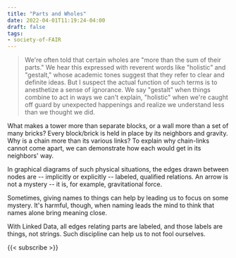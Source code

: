 ```yaml
---
title: "Parts and Wholes"
date: 2022-04-01T11:19:24-04:00
draft: false
tags:
- society-of-FAIR
---
```


> We're often told that certain wholes are "more than the sum of their parts." We hear this expressed with reverent words like "holistic" and "gestalt," whose academic tones suggest that they refer to clear and definite ideas. But I suspect the actual function of such terms is to anesthetize a sense of ignorance. We say "gestalt" when things combine to act in ways we can't explain, "holistic" when we're caught off guard by unexpected happenings and realize we understand less than we thought we did.

What makes a tower more than separate blocks, or a wall more than a set of many bricks? Every block/brick is held in place by its neighbors and gravity. Why is a chain more than its various links? To explain why chain-links cannot come apart, we can demonstrate how each would get in its neighbors' way.

In graphical diagrams of such physical situations, the edges drawn between nodes are -- implicitly or explicitly -- labeled, qualified relations. An arrow is not a mystery -- it is, for example, gravitational force.

Sometimes, giving names to things can help by leading us to focus on some mystery. It's harmful, though, when naming leads the mind to think that names alone bring meaning close.

With Linked Data, all edges relating parts are labeled, and those labels are things, not strings. Such discipline can help us to not fool ourselves.

{{< subscribe >}}
